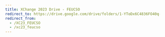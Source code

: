 ```yaml
---
title: XChange 2023 Drive - FEUCSO
redirect_to: https://drive.google.com/drive/folders/1-YToDx6C4836FO40q-ke8u2cmr9vgu5Z?usp=share_link
redirect_from: 
  - /XC23_FEUCSO
  - /xc23_feucso
---
```


